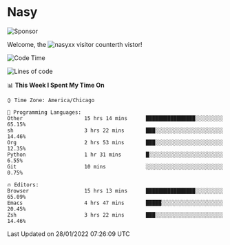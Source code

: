 # Nasy

<!--
<p align="center">
<img height="200" src="https://github-readme-stats.vercel.app/api?username=nasyxx&count_private=true&show_icons=true&theme=dracula&include_all_commits=true"/>
<img height="200" src="https://github-readme-stats.vercel.app/api/top-langs/?username=nasyxx&theme=dracula&hide=html,jupyter+notebook&count_private=true&show_icons=true"/>
</p>

  
----------------
-->

![Sponsor](https://img.shields.io/static/v1.svg?label=Sponsor&message=%E2%9D%A4&logo=GitHub&style=flat&color=pink)
 
Welcome, the ![nasyxx visitor counter](https://count.getloli.com/get/@nasyxx?theme=rule34)th vistor!
 
<!--START_SECTION:waka-->
![Code Time](http://img.shields.io/badge/Code%20Time-1%2C799%20hrs%2018%20mins-blue)

![Lines of code](https://img.shields.io/badge/From%20Hello%20World%20I%27ve%20Written-5%20Million%20lines%20of%20code-blue)

📊 **This Week I Spent My Time On** 

```text
⌚︎ Time Zone: America/Chicago

💬 Programming Languages: 
Other                    15 hrs 14 mins      ████████████████░░░░░░░░░   65.15% 
sh                       3 hrs 22 mins       ███░░░░░░░░░░░░░░░░░░░░░░   14.46% 
Org                      2 hrs 53 mins       ███░░░░░░░░░░░░░░░░░░░░░░   12.35% 
Python                   1 hr 31 mins        █░░░░░░░░░░░░░░░░░░░░░░░░   6.55% 
Git                      10 mins             ░░░░░░░░░░░░░░░░░░░░░░░░░   0.75%

🔥 Editors: 
Browser                  15 hrs 13 mins      ████████████████░░░░░░░░░   65.09% 
Emacs                    4 hrs 47 mins       █████░░░░░░░░░░░░░░░░░░░░   20.45% 
Zsh                      3 hrs 22 mins       ███░░░░░░░░░░░░░░░░░░░░░░   14.46%

```


 Last Updated on 28/01/2022 07:26:09 UTC
<!--END_SECTION:waka-->

<!-- ![visitors](https://visitor-badge.laobi.icu/badge?page_id=nasyxx.nasyxx) -->
